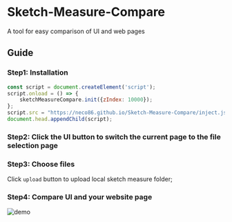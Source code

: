# Sketch-Measure-Compare

A tool for easy comparison of UI and web pages

## Guide

### Step1: Installation

```js
const script = document.createElement('script');
script.onload = () => {
    sketchMeasureCompare.init({zIndex: 10000});
};
script.src = "https://neco86.github.io/Sketch-Measure-Compare/inject.js";
document.head.appendChild(script);
```

### Step2: Click the UI button to switch the current page to the file selection page

### Step3: Choose files

Click `upload` button to upload local sketch measure folder;

### Step4: Compare UI and your website page

![demo](https://neco86.github.io/Sketch-Measure-Compare/demo.png)
